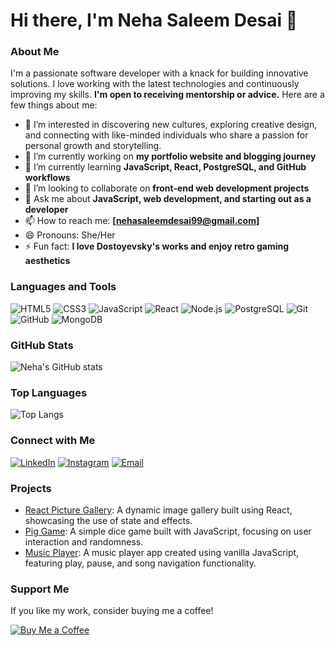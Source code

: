# Hi there, I'm Neha Saleem Desai 👋

### About Me
I'm a passionate software developer with a knack for building innovative solutions. I love working with the latest technologies and continuously improving my skills. **I'm open to receiving mentorship or advice.** Here are a few things about me:

- 👀 I’m interested in discovering new cultures, exploring creative design, and connecting with like-minded individuals who share a passion for personal growth and storytelling.
- 🔭 I’m currently working on **my portfolio website and blogging journey**
- 🌱 I’m currently learning **JavaScript, React, PostgreSQL, and GitHub workflows**
- 👯 I’m looking to collaborate on **front-end web development projects**
- 💬 Ask me about **JavaScript, web development, and starting out as a developer**
- 📫 How to reach me: **[nehasaleemdesai99@gmail.com]**
- 😄 Pronouns: She/Her
- ⚡ Fun fact: **I love Dostoyevsky's works and enjoy retro gaming aesthetics**

### Languages and Tools
![HTML5](https://img.shields.io/badge/-HTML5-E34F26?style=flat&logo=html5&logoColor=white)
![CSS3](https://img.shields.io/badge/-CSS3-1572B6?style=flat&logo=css3&logoColor=white)
![JavaScript](https://img.shields.io/badge/-JavaScript-F7DF1E?style=flat&logo=javascript&logoColor=black)
![React](https://img.shields.io/badge/-React-61DAFB?style=flat&logo=react&logoColor=black)
![Node.js](https://img.shields.io/badge/-Node.js-339933?style=flat&logo=nodedotjs&logoColor=white)
![PostgreSQL](https://img.shields.io/badge/-PostgreSQL-336791?style=flat&logo=postgresql&logoColor=white)
![Git](https://img.shields.io/badge/-Git-F05032?style=flat&logo=git&logoColor=white)
![GitHub](https://img.shields.io/badge/-GitHub-181717?style=flat&logo=github&logoColor=white)
![MongoDB](https://img.shields.io/badge/-MongoDB-47A248?style=flat&logo=mongodb&logoColor=white)

### GitHub Stats
![Neha's GitHub stats](https://github-readme-stats.vercel.app/api?username=nehasaleemdesai&show_icons=true&theme=radical)

### Top Languages
![Top Langs](https://github-readme-stats.vercel.app/api/top-langs/?username=nehasaleemdesai&layout=compact&theme=radical)

### Connect with Me
[![LinkedIn](https://img.shields.io/badge/-LinkedIn-0077B5?style=flat&logo=Linkedin&logoColor=white)](https://www.linkedin.com/in/nehasaleemdesai)
[![Instagram](https://img.shields.io/badge/-Instagram-E4405F?style=flat&logo=Instagram&logoColor=white)](https://www.instagram.com/itsbeuh)
[![Email](https://img.shields.io/badge/-Email-D14836?style=flat&logo=Gmail&logoColor=white)](mailto:your-email@example.com)

### Projects
- [React Picture Gallery](https://github.com/nehasaleemdesai/react-picture-gallery): A dynamic image gallery built using React, showcasing the use of state and effects.
- [Pig Game](https://github.com/nehasaleemdesai/pig-game): A simple dice game built with JavaScript, focusing on user interaction and randomness.
- [Music Player](https://github.com/nehasaleemdesai/music-player): A music player app created using vanilla JavaScript, featuring play, pause, and song navigation functionality.

### Support Me
If you like my work, consider buying me a coffee!

[![Buy Me a Coffee](https://img.shields.io/badge/-Buy%20Me%20a%20Coffee-FFDD00?style=flat&logo=buymeacoffee&logoColor=black)](https://www.buymeacoffee.com/nehasaleemdesai)

